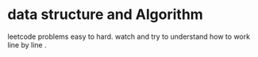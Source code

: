 # data structure and Algorithm 
leetcode problems easy to hard.
watch and try to understand how to work line by line . 
